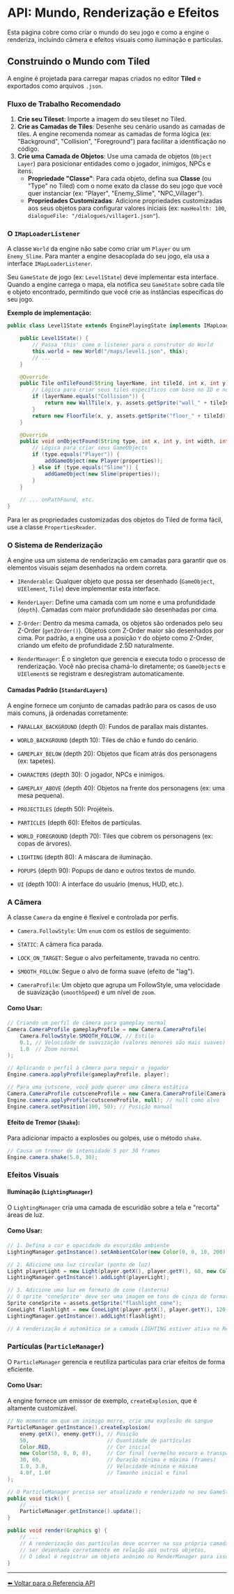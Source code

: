 # API: Mundo, Renderização e Efeitos

Esta página cobre como criar o mundo do seu jogo e como a engine o renderiza, incluindo câmera e efeitos visuais como iluminação e partículas.

## Construindo o Mundo com Tiled

A engine é projetada para carregar mapas criados no editor **Tiled** e exportados como arquivos `.json`.

### Fluxo de Trabalho Recomendado

1.  **Crie seu Tileset**: Importe a imagem do seu tileset no Tiled.
2.  **Crie as Camadas de Tiles**: Desenhe seu cenário usando as camadas de tiles. A engine recomenda nomear as camadas de forma lógica (ex: "Background", "Collision", "Foreground") para facilitar a identificação no código.
3.  **Crie uma Camada de Objetos**: Use uma camada de objetos (`Object Layer`) para posicionar entidades como o jogador, inimigos, NPCs e itens.
    * **Propriedade "Classe"**: Para cada objeto, defina sua **Classe** (ou "Type" no Tiled) com o nome exato da classe do seu jogo que você quer instanciar (ex: "Player", "Enemy_Slime", "NPC_Villager").
    * **Propriedades Customizadas**: Adicione propriedades customizadas aos seus objetos para configurar valores iniciais (ex: `maxHealth: 100`, `dialogueFile: "/dialogues/villager1.json"`).

### O `IMapLoaderListener`

A classe `World` da engine não sabe como criar um `Player` ou um `Enemy_Slime`. Para manter a engine desacoplada do seu jogo, ela usa a interface `IMapLoaderListener`.

Seu `GameState` de jogo (ex: `Level1State`) deve implementar esta interface. Quando a engine carrega o mapa, ela notifica seu `GameState` sobre cada tile e objeto encontrado, permitindo que você crie as instâncias específicas do seu jogo.

**Exemplo de implementação:**

```java
public class Level1State extends EnginePlayingState implements IMapLoaderListener {

    public Level1State() {
        // Passa 'this' como o listener para o construtor do World
        this.world = new World("/maps/level1.json", this); 
        // ...
    }

    @Override
    public Tile onTileFound(String layerName, int tileId, int x, int y) {
        // Lógica para criar seus tiles específicos com base no ID e nome da camada
        if (layerName.equals("Collision")) {
            return new WallTile(x, y, assets.getSprite("wall_" + tileId));
        }
        return new FloorTile(x, y, assets.getSprite("floor_" + tileId));
    }

    @Override
    public void onObjectFound(String type, int x, int y, int width, int height, JSONObject properties) {
        // Lógica para criar seus GameObjects
        if (type.equals("Player")) {
            addGameObject(new Player(properties));
        } else if (type.equals("Slime")) {
            addGameObject(new Slime(properties));
        }
    }
    
    // ... onPathFound, etc.
}
```
Para ler as propriedades customizadas dos objetos do Tiled de forma fácil, use a classe `PropertiesReader`.

### O Sistema de Renderização
A engine usa um sistema de renderização em camadas para garantir que os elementos visuais sejam desenhados na ordem correta.

- `IRenderable`: Qualquer objeto que possa ser desenhado (`GameObject`, `UIElement`, `Tile`) deve implementar esta interface.

- `RenderLayer`: Define uma camada com um nome e uma profundidade (`depth`). Camadas com maior profundidade são desenhadas por cima.

- `Z-Order`: Dentro da mesma camada, os objetos são ordenados pelo seu Z-Order (`getZOrder()`). Objetos com Z-Order maior são desenhados por cima. Por padrão, a engine usa a posição `Y` do objeto como Z-Order, criando um efeito de profundidade 2.5D naturalmente.

- `RenderManager`: É o singleton que gerencia e executa todo o processo de renderização. Você não precisa chamá-lo diretamente; os `GameObject`s e `UIElement`s se registram e desregistram automaticamente.

#### Camadas Padrão (`StandardLayers`)
A engine fornece um conjunto de camadas padrão para os casos de uso mais comuns, já ordenadas corretamente:

- `PARALLAX_BACKGROUND` (depth 0): Fundos de parallax mais distantes.

- `WORLD_BACKGROUND` (depth 10): Tiles de chão e fundo do cenário.

- `GAMEPLAY_BELOW` (depth 20): Objetos que ficam atrás dos personagens (ex: tapetes).

- `CHARACTERS` (depth 30): O jogador, NPCs e inimigos.

- `GAMEPLAY_ABOVE` (depth 40): Objetos na frente dos personagens (ex: uma mesa pequena).

- `PROJECTILES` (depth 50): Projéteis.

- `PARTICLES` (depth 60): Efeitos de partículas.

- `WORLD_FOREGROUND` (depth 70): Tiles que cobrem os personagens (ex: copas de árvores).

- `LIGHTING` (depth 80): A máscara de iluminação.

- `POPUPS` (depth 90): Popups de dano e outros textos de mundo.

- `UI` (depth 100): A interface do usuário (menus, HUD, etc.).

### A Câmera
A classe `Camera` da engine é flexível e controlada por perfis.

- `Camera.FollowStyle`: Um `enum` com os estilos de seguimento:

- `STATIC`: A câmera fica parada.

- `LOCK_ON_TARGET`: Segue o alvo perfeitamente, travada no centro.

- `SMOOTH_FOLLOW`: Segue o alvo de forma suave (efeito de "lag").

- `CameraProfile`: Um objeto que agrupa um FollowStyle, uma velocidade de suavização (`smoothSpeed`) e um nível de `zoom`.

#### Como Usar:
```java
// Criando um perfil de câmera para gameplay normal
Camera.CameraProfile gameplayProfile = new Camera.CameraProfile(
    Camera.FollowStyle.SMOOTH_FOLLOW, // Estilo
    0.1, // Velocidade de suavização (valores menores são mais suaves)
    1.0  // Zoom normal
);

// Aplicando o perfil à câmera para seguir o jogador
Engine.camera.applyProfile(gameplayProfile, player);

// Para uma cutscene, você pode querer uma câmera estática
Camera.CameraProfile cutsceneProfile = new Camera.CameraProfile(Camera.FollowStyle.STATIC, 1.0, 1.0);
Engine.camera.applyProfile(cutsceneProfile, null); // null como alvo
Engine.camera.setPosition(100, 50); // Posição manual
```
#### Efeito de Tremor (`Shake`):
Para adicionar impacto a explosões ou golpes, use o método `shake`.
```java
// Causa um tremor de intensidade 5 por 30 frames
Engine.camera.shake(5.0, 30);
```
### Efeitos Visuais
#### Iluminação (`LightingManager`)
O `LightingManager` cria uma camada de escuridão sobre a tela e "recorta" áreas de luz.

#### Como Usar:
```java
// 1. Defina a cor e opacidade da escuridão ambiente
LightingManager.getInstance().setAmbientColor(new Color(0, 0, 10, 200)); // Escuridão azulada e forte

// 2. Adicione uma luz circular (ponto de luz)
Light playerLight = new Light(player.getX(), player.getY(), 60, new Color(255, 255, 200, 50));
LightingManager.getInstance().addLight(playerLight);

// 3. Adicione uma luz em formato de cone (lanterna)
// O sprite 'coneSprite' deve ser uma imagem em tons de cinza do formato do cone
Sprite coneSprite = assets.getSprite("flashlight_cone");
ConeLight flashlight = new ConeLight(player.getX(), player.getY(), 120, player.getAngle(), coneSprite, new Color(255, 255, 255, 70));
LightingManager.getInstance().addLight(flashlight);

// A renderização é automática se a camada LIGHTING estiver ativa no RenderManager.
```
### Partículas (`ParticleManager`)
O `ParticleManager` gerencia e reutiliza partículas para criar efeitos de forma eficiente.

#### Como Usar:
A engine fornece um emissor de exemplo, `createExplosion`, que é altamente customizável.

```java
// No momento em que um inimigo morre, crie uma explosão de sangue
ParticleManager.getInstance().createExplosion(
    enemy.getX(), enemy.getY(), // Posição
    50,                         // Quantidade de partículas
    Color.RED,                  // Cor inicial
    new Color(50, 0, 0, 0),     // Cor final (vermelho escuro e transparente)
    30, 60,                     // Duração mínima e máxima (frames)
    1.0, 3.0,                   // Velocidade mínima e máxima
    4.0f, 1.0f                  // Tamanho inicial e final
);

// O ParticleManager precisa ser atualizado e renderizado no seu GameState:
public void tick() {
    // ...
    ParticleManager.getInstance().update();
}

public void render(Graphics g) {
    // ...
    // A renderização das partículas deve ocorrer na sua própria camada para
    // ser desenhada corretamente em relação aos outros objetos.
    // O ideal é registrar um objeto anônimo no RenderManager para isso.
}
```
---
[⬅️ Voltar para o Referencia API](./README.md)